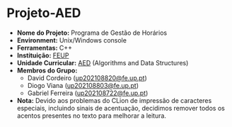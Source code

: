 # Projeto-AED

- **Nome do Projeto:** Programa de Gestão de Horários
- **Environment:** Unix/Windows console
- **Ferramentas:** C++
- **Instituição:** [FEUP](https://sigarra.up.pt/feup/en/web_page.Inicial)
- **Unidade Curricular:** [AED](https://sigarra.up.pt/feup/en/ucurr_geral.ficha_uc_view?pv_ocorrencia_id=271938) (Algorithms and Data Structures) 
- **Membros do Grupo:**
    - David Cordeiro (up202108820@fe.up.pt)
    - Diogo Viana (up202108803@fe.up.pt)
    - Gabriel Ferreira (up202108722@fe.up.pt)
- **Nota:** Devido aos problemas do CLion de impressão de caracteres especiais, incluindo sinais de acentuação, decidimos remover todos os acentos presentes no texto para melhorar a leitura.

